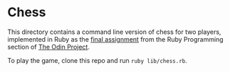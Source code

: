# Chess

This directory contains a command line version of chess for two players, implemented in Ruby
as the [final assignment](https://www.theodinproject.com/courses/ruby-programming/lessons/ruby-final-project?ref=lnav) from the Ruby Programming section of [The Odin Project](https://www.theodinproject.com).

To play the game, clone this repo and run `ruby lib/chess.rb`.